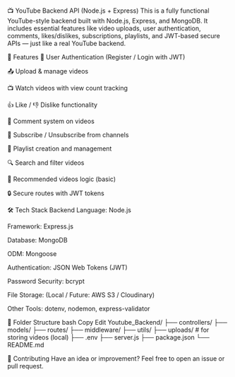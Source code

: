 📺 YouTube Backend API (Node.js + Express)
This is a fully functional YouTube-style backend built with Node.js, Express, and MongoDB. It includes essential features like video uploads, user authentication, comments, likes/dislikes, subscriptions, playlists, and JWT-based secure APIs — just like a real YouTube backend.



🚀 Features
👤 User Authentication (Register / Login with JWT)

📤 Upload & manage videos

📺 Watch videos with view count tracking

👍 Like / 👎 Dislike functionality

💬 Comment system on videos

🔔 Subscribe / Unsubscribe from channels

📃 Playlist creation and management

🔍 Search and filter videos

🧠 Recommended videos logic (basic)

🔒 Secure routes with JWT tokens



🛠️ Tech Stack
Backend Language: Node.js

Framework: Express.js

Database: MongoDB

ODM: Mongoose

Authentication: JSON Web Tokens (JWT)

Password Security: bcrypt

File Storage: (Local / Future: AWS S3 / Cloudinary)

Other Tools: dotenv, nodemon, express-validator



📁 Folder Structure
bash
Copy
Edit
Youtube_Backend/
├── controllers/
├── models/
├── routes/
├── middleware/
├── utils/
├── uploads/         # for storing videos (local)
├── .env
├── server.js
├── package.json
└── README.md


🙌 Contributing
Have an idea or improvement? Feel free to open an issue or pull request.
